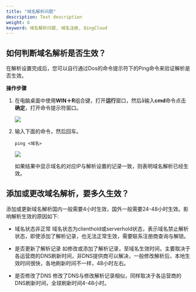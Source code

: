 ```yaml
---
title: "域名解析问题"
description: Test description
weight: 6
keyword: 域名解析问题, 域名注册, QingCloud
---
```




## 如何判断域名解析是否生效？

在解析设置完成后，您可以自行通过Dos的命令提示符下的Ping命令来验证解析是否生效。

**操作步骤**

1. 在电脑桌面中使用**WIN＋R**组合键，打开**运行**窗口，然后å输入**cmd**命令点击**确定**，打开命令提示符窗口。

   ![](../../_images/cmd.png)

2. 输入下面的命令，然后回车。

   ```
   ping <域名>
   ```

   ![](../../_images/ping.png)

   如果结果中显示域名的对应IP与解析设置的记录一致，则表明域名解析已经生效。

## 添加或更改域名解析，要多久生效？

添加或更新域名解析国内一般需要4小时生效，国外一般需要24-48小时生效。影响解析生效的原因如下:

* 域名状态非正常 
  域名状态为clienthold或serverhold状态，表示域名禁止解析状态，即使添加了解析记录，也无法正常生效，需要联系注册商查询与解锁。 

* 是否更新了解析记录 
  如修改或添加了解析记录，至域名生效时间，主要取决于各运营商的DNS刷新时间，非DNS提供商可以解决，一般修改解析后，本地生效时间很快，各地刷新时间不一样，48小时左右。 

* 是否修改了DNS 
  修改了DNS与修改解析记录相似，同样取决于各运营商的DNS刷新时间，全球刷新时间4-48小时。